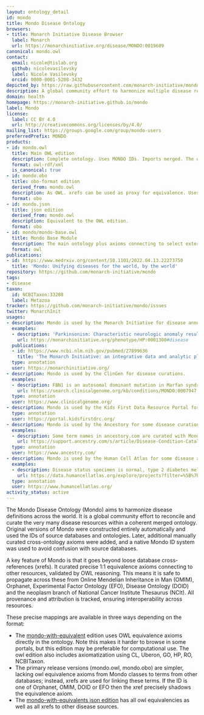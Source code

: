 ```yaml
---
layout: ontology_detail
id: mondo
title: Mondo Disease Ontology
browsers:
- title: Monarch Initiative Disease Browser
  label: Monarch
  url: https://monarchinitiative.org/disease/MONDO:0019609
canonical: mondo.owl
contact:
  email: nicole@tislab.org
  github: nicolevasilevsky
  label: Nicole Vasilevsky
  orcid: 0000-0001-5208-3432
depicted_by: https://raw.githubusercontent.com/monarch-initiative/mondo/master/docs/images/mondo_logo_black-stacked-small.png
description: A global community effort to harmonize multiple disease resources to yield a coherent merged ontology.
domain: health
homepage: https://monarch-initiative.github.io/mondo
label: Mondo
license:
  label: CC BY 4.0
  url: http://creativecommons.org/licenses/by/4.0/
mailing_list: https://groups.google.com/group/mondo-users
preferredPrefix: MONDO
products:
- id: mondo.owl
  title: Main OWL edition
  description: Complete ontology. Uses MONDO IDs. Imports merged. The original mondo.owl without merged imports and with equivalence axioms can now be obtained from the release pages and is called mondo-with-equivalents.
  format: owl-rdf/xml
  is_canonical: true
- id: mondo.obo
  title: obo-format edition
  derived_from: mondo.owl
  description: As OWL. xrefs can be used as proxy for equivalence. Uses Mondo IDs.
  format: obo
- id: mondo.json
  title: json edition
  derived_from: mondo.owl
  description: Equivalent to the OWL edition.
  format: obo
- id: mondo/mondo-base.owl
  title: Mondo Base Module
  description: The main ontology plus axioms connecting to select external ontologies, excluding the external ontologies themselves
  format: owl
publications:
- id: https://www.medrxiv.org/content/10.1101/2022.04.13.22273750
  title: 'Mondo: Unifying diseases for the world, by the world'
repository: https://github.com/monarch-initiative/mondo
tags:
- disease
taxon:
  id: NCBITaxon:33208
  label: Metazoa
tracker: https://github.com/monarch-initiative/mondo/issues
twitter: MonarchInit
usages:
- description: Mondo is used by the Monarch Initiative for disease annotations.
  examples:
  - description: 'Parkinsonism: Characteristic neurologic anomaly resulting form degeneration of dopamine-generating cells in the substantia nigra, a region of the midbrain, characterized clinically by shaking, rigidity, slowness of movement and difficulty with walking and gait.'
    url: https://monarchinitiative.org/phenotype/HP:0001300#disease
  publications:
  - id: https://www.ncbi.nlm.nih.gov/pubmed/27899636
    title: 'The Monarch Initiative: an integrative data and analytic platform connecting phenotypes to genotypes across species '
  type: annotation
  user: https://monarchinitiative.org/
- description: Mondo is used by the ClinGen for disease curations.
  examples:
  - description: FBN1 is an autosomal dominant mutation in Marfan syndrome.
    url: https://search.clinicalgenome.org/kb/conditions/MONDO:0007947
  type: annotation
  user: https://www.clinicalgenome.org/
- description: Mondo is used by the Kids First Data Resource Portal for disease annotations. Note, a login is needed to access the portal and view the Mondo-curated data.
  type: annotation
  user: https://portal.kidsfirstdrc.org/
- description: Mondo is used by the Ancestory for some disease curations.
  examples:
  - description: Some term names in ancestory.com are curated with Mondo, for ease of use.
    url: https://support.ancestry.com/s/article/Disease-Condition-Catalog-Powered-by-MONDO
  type: annotation
  user: https://www.ancestry.com/
- description: Mondo is used by the Human Cell Atlas for some disease annotations.
  examples:
  - description: Disease status specimen is normal, type 2 diabetes mellitus.
    url: https://data.humancellatlas.org/explore/projects?filter=%5B%7B%22facetName%22:%22organ%22,%22terms%22:%5B%22kidney%22%5D%7D,%7B%22facetName%22:%22donorDisease%22,%22terms%22:%5B%22acoustic%20neuroma%22,%22acute%20kidney%20tubular%20necrosis%22%5D%7D%5D&catalog=dcp1
  type: annotation
  user: https://www.humancellatlas.org/
activity_status: active
---
```


The Mondo Disease Ontology (Mondo) aims to harmonize disease definitions across the world. It is a global community effort to reconcile and curate the very many disease resources within a coherent merged ontology. Original versions of Mondo were constructed entirely automatically and used the IDs of source databases and ontologies. Later, additional manually curated cross-ontology axioms were added, and a native Mondo ID system was used to avoid confusion with source databases.

A key feature of Mondo is that it goes beyond loose database cross-references (xrefs). It curated precise 1:1 equivalence axioms connecting to other resources, validated by OWL reasoning. This means it is safe to propagate across these from Online Mendelian Inheritance in Man (OMIM), Orphanet, Experimental Factor Ontology (EFO), Disease Ontology (DOID) and the neoplasm branch of National Cancer Institute Thesaurus (NCIt). All provenance and attribution is tracked, ensuring interoperability across resources.

These precise mappings are available in three ways depending on the format:

- The [mondo-with-equivalent](http://purl.obolibrary.org/obo/mondo/mondo-with-equivalents.owl) edition uses OWL equivalence axioms directly in the ontology. Note this makes it harder to browse in some portals, but this edition may be preferable for computational use. The owl edition also includes axiomatization using CL, Uberon, GO, HP, RO, NCBITaxon.
- The primary release versions (mondo.owl, mondo.obo) are simpler, lacking owl equivalence axioms from Mondo classes to terms from other databases; instead, xrefs are used for linking these terms. If the ID is one of Orphanet, OMIM, DOID or EFO then the xref precisely shadows the equivalence axiom.
- The [mondo-with-equivalents json edition](http://purl.obolibrary.org/obo/mondo/mondo-with-equivalents.json) has all owl equivalencies as well as all xrefs to other disease sources.
